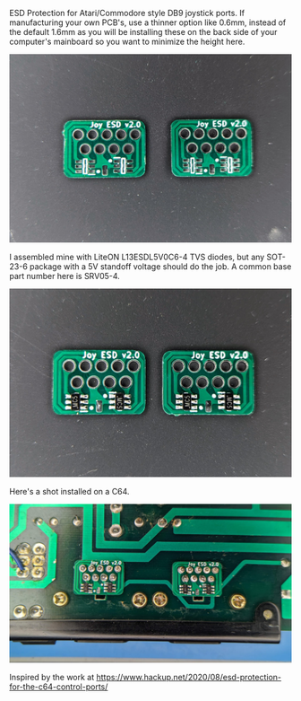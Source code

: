 ESD Protection for Atari/Commodore style DB9 joystick ports. If manufacturing your own PCB's, use a thinner option like 0.6mm, instead of the default 1.6mm as you will be installing these on the back side of your computer's mainboard so you want to minimize the height here.

![PCB](docs/pcb.jpg)

I assembled mine with LiteON L13ESDL5V0C6-4 TVS diodes, but any SOT-23-6 package with a 5V standoff voltage should do the job.  A common base part number here is SRV05-4.

![assembled](docs/assembled.jpg)

Here's a shot installed on a C64.

![installed](docs/installed.jpg)

Inspired by the work at https://www.hackup.net/2020/08/esd-protection-for-the-c64-control-ports/